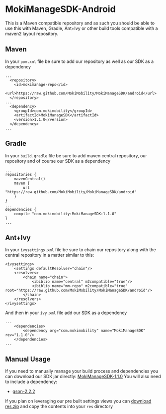 MokiManageSDK-Android
=====================
This is a Maven compatible repository and as such you should be able to use this with Maven, Gradle, Ant+Ivy or other build tools compatible with a maven2 layout repository.

Maven
-----
In your `pom.xml` file be sure to add our repository as well as our SDK as a dependency
```
...
  <repository>
    <id>mokimanage-repo</id>
    <url>https://raw.github.com/MokiMobility/MokiManageSDK/android</url>
  </repository>
...
  <dependency>
    <groupId>com.mokimobility</groupId>
    <artifactId>MokiManageSDK</artifactId>
    <version>1.1.0</version>
  </dependency>
...
```

Gradle
------
In your `build.gradle` file be sure to add maven central repository, our repository and of course our SDK as a dependency
```
...
repositories {
    mavenCentral()
    maven {
        url "https://raw.github.com/MokiMobility/MokiManageSDK/android"
    }
}
...
dependencies {
    compile "com.mokimobility:MokiManageSDK:1.1.0"
}
...
```

Ant+Ivy
-------
In your `ivysettings.xml` file be sure to chain our repository along with the central repository in a matter similar to this:
```
<ivysettings>
    <settings defaultResolver="chain"/>
    <resolvers>
        <chain name="chain">
            <ibiblio name="central" m2compatible="true"/>
            <ibiblio name="mm-repo" m2compatible="true" root="https://raw.github.com/MokiMobility/MokiManageSDK/android"/>
        </chain>
    </resolvers>
</ivysettings>
```
And then in your `ivy.xml` file add our SDK as a dependency
```
...
    <dependencies>
        <dependency org="com.mokimobility" name="MokiManageSDK" rev="1.1.0"/>
    </dependencies>
...
```

Manual Usage
------------
If you need to manually manage your build process and dependencies you can download our SDK jar directly: [MokiManageSDK-1.1.0](https://raw.github.com/MokiMobility/MokiManageSDK/android/com/mokimobility/MokiManageSDK/1.1.0/MokiManageSDK-1.1.0.jar)
You will also need to include a dependency:
* [gson-2.2.2](http://repo1.maven.org/maven2/com/google/code/gson/gson/2.2.2/gson-2.2.2.jar)

If you plan on leveraging our pre built settings views you can [download res.zip](https://raw.github.com/MokiMobility/MokiManageSDK/android/com/mokimobility/MokiManageSDK/1.1.0/res.zip) and copy the contents into your `res` directory

